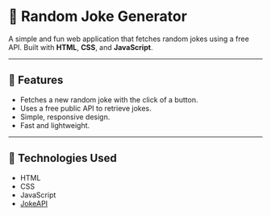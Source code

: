 # 🤣 Random Joke Generator

A simple and fun web application that fetches random jokes using a free API. Built with **HTML**, **CSS**, and **JavaScript**.

---

## 🚀 Features

- Fetches a new random joke with the click of a button.
- Uses a free public API to retrieve jokes.
- Simple, responsive design.
- Fast and lightweight.

---

## 🔧 Technologies Used

- HTML
- CSS
- JavaScript
- [JokeAPI](https://api.chucknorris.io/jokes/random)

